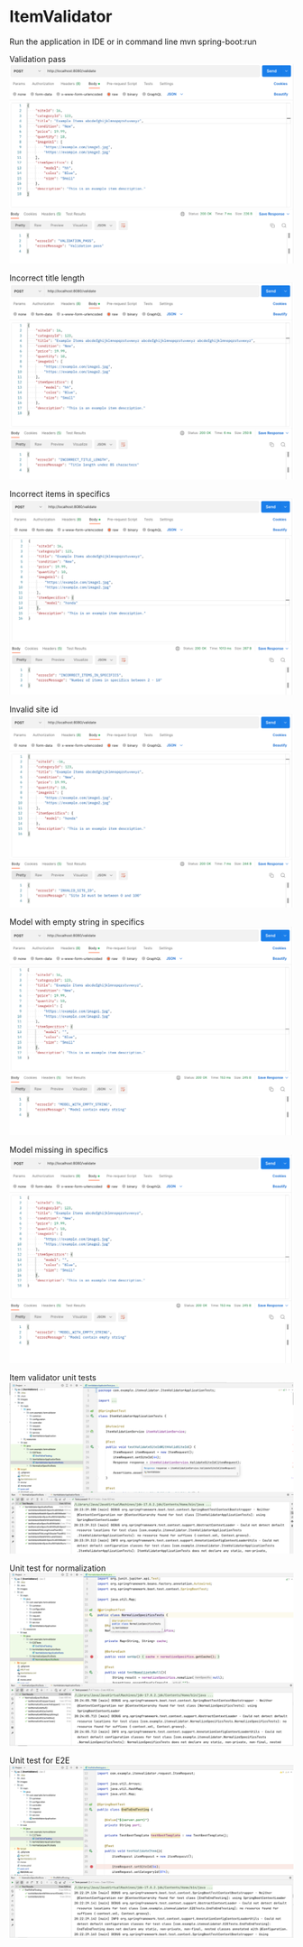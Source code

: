 # ItemValidator

Run the application in IDE or in command line
mvn spring-boot:run

Validation pass
![Validation pass](images/img-1.png)

Incorrect title length
![Validation pass](images/img-2.png)

Incorrect items in specifics
![Validation pass](images/img-3.png)

Invalid site id
![Validation pass](images/img-4.png)

Model with empty string in specifics
![Validation pass](images/img-5.png)

Model missing in specifics
![Validation pass](images/img-5.png)

Item validator unit tests
![Validation pass](images/img-8.png)

Unit test for normalization
![Validation pass](images/img-9.png)

Unit test for E2E
![Validation pass](images/img-7.png)